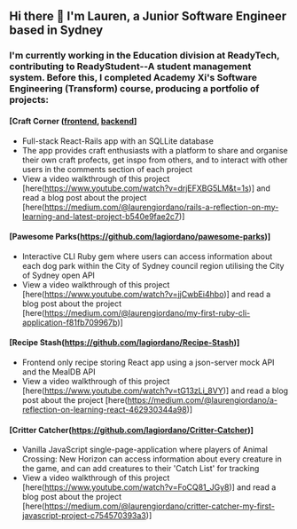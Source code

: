## Hi there 👋 I'm Lauren, a Junior Software Engineer based in Sydney

### I'm currently working in the Education division at ReadyTech, contributing to ReadyStudent--A student management system. Before this, I completed Academy Xi's Software Engineering (Transform) course, producing a portfolio of projects:

####  [Craft Corner ([frontend](https://github.com/lagiordano/craft-corner-frontend), [backend](https://github.com/lagiordano/craft-corner-backend)]
* Full-stack React-Rails app with an SQLLite database
* The app provides craft enthusiasts with a platform to share and organise their own craft profects, get inspo from others, and to interact with other users in the comments section of each project
* View a video walkthrough of this project [here(https://www.youtube.com/watch?v=drjEFXBG5LM&t=1s)] and read a blog post about the project [here(https://medium.com/@laurengiordano/rails-a-reflection-on-my-learning-and-latest-project-b540e9fae2c7)]

#### [Pawesome Parks(https://github.com/lagiordano/pawesome-parks)]
* Interactive CLI Ruby gem where users can access information about each dog park within the City of Sydney council region utilising the City of Sydney open API
* View a video walkthrough of this project [here(https://www.youtube.com/watch?v=jjCwbEi4hbo)] and read a blog post about the project [here(https://medium.com/@laurengiordano/my-first-ruby-cli-application-f81fb709967b)]

#### [Recipe Stash(https://github.com/lagiordano/Recipe-Stash)]
* Frontend only recipe storing React app using a json-server mock API and the MealDB API
* View a video walkthrough of this project [here(https://www.youtube.com/watch?v=tG13zLi_8VY)] and read a blog post about the project [here(https://medium.com/@laurengiordano/a-reflection-on-learning-react-462930344a98)]

#### [Critter Catcher(https://github.com/lagiordano/Critter-Catcher)]
* Vanilla JavaScript single-page-application where players of Animal Crossing: New Horizon can access information about every creature in the game, and can add creatures to their 'Catch List' for tracking
* View a video walkthrough of this project [here(https://www.youtube.com/watch?v=FoCQ81_JGy8)] and read a blog post about the project [here(https://medium.com/@laurengiordano/critter-catcher-my-first-javascript-project-c754570393a3)]
